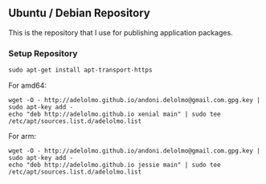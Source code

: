 ## Ubuntu / Debian Repository

This is the repository that I use for publishing application packages.

### Setup Repository

```markdown
sudo apt-get install apt-transport-https
```
For amd64:
```
wget -O - http://adelolmo.github.io/andoni.delolmo@gmail.com.gpg.key | sudo apt-key add -
echo "deb http://adelolmo.github.io xenial main" | sudo tee /etc/apt/sources.list.d/adelolmo.list
```
For arm:
```
wget -O - http://adelolmo.github.io/andoni.delolmo@gmail.com.gpg.key | sudo apt-key add -
echo "deb http://adelolmo.github.io jessie main" | sudo tee /etc/apt/sources.list.d/adelolmo.list
```